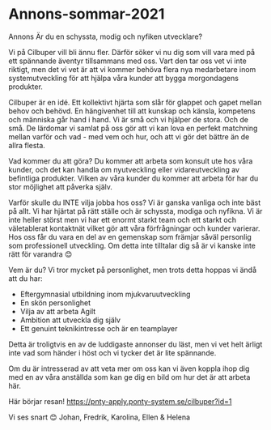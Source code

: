 # Annons-sommar-2021
Annons
Är du en schyssta, modig och nyfiken utvecklare? 

Vi på Cilbuper vill bli ännu fler. Därför söker vi nu dig som vill vara med på ett spännande äventyr tillsammans med oss. Vart den tar oss vet vi inte riktigt, men det vi vet är att vi kommer behöva flera nya medarbetare inom systemutveckling för att hjälpa våra kunder att bygga morgondagens produkter.

Cilbuper är en idé. Ett kollektivt hjärta som slår för glappet och gapet mellan behov och behövd. En hängivenhet till att kunskap och känsla, kompetens och människa går hand i hand. Vi är små och vi hjälper de stora. Och de små. De lärdomar vi samlat på oss gör att vi kan lova en perfekt matchning mellan varför och vad - med vem och hur, och att vi gör det bättre än de allra flesta.

Vad kommer du att göra?
Du kommer att arbeta som konsult ute hos våra kunder, och det kan handla om nyutveckling eller vidareutveckling av befintliga produkter. Vilken av våra kunder du kommer att arbeta för har du stor möjlighet att påverka själv.

Varför skulle du INTE vilja jobba hos oss?
Vi är ganska vanliga och inte bäst på allt. Vi har hjärtat på rätt ställe och är schyssta, modiga och nyfikna. Vi är inte heller störst men vi har ett enormt starkt team och ett starkt och väletablerat kontaktnät vilket gör att våra förfrågningar och kunder varierar. Hos oss får du vara en del av en gemenskap som främjar såväl personlig som professionell utveckling.
Om detta inte tilltalar dig så är vi kanske inte rätt för varandra 😊

Vem är du?
Vi tror mycket på personlighet, men trots detta hoppas vi ändå att du har:

- Eftergymnasial utbildning inom mjukvaruutveckling
- En skön personlighet
- Vilja av att arbeta Agilt
- Ambition att utveckla dig själv 
- Ett genuint teknikintresse och är en teamplayer

Detta är troligtvis en av de luddigaste annonser du läst, men vi vet helt ärligt inte vad som händer i höst och vi tycker det är lite spännande. 

Om du är intresserad av att veta mer om oss kan vi även koppla ihop dig med en av våra anställda som kan ge dig en bild om hur det är att arbeta här. 

Här börjar resan! https://pnty-apply.ponty-system.se/cilbuper?id=1

Vi ses snart 😊 Johan, Fredrik, Karolina, Ellen & Helena
